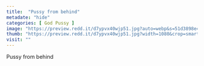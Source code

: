 ```yaml
---
title:  "Pussy from behind"
metadate: "hide"
categories: [ God Pussy ]
image: "https://preview.redd.it/d7ypvx40wjp51.jpg?auto=webp&s=51d3898e4ded82cbf2fc64e305c8fcb67895cbf1"
thumb: "https://preview.redd.it/d7ypvx40wjp51.jpg?width=1080&crop=smart&auto=webp&s=454e0621fda32c36c363c7f106ae08c5293c4e55"
visit: ""
---
```

Pussy from behind
